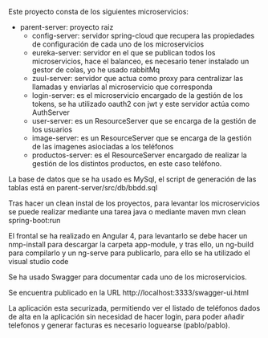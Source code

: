 Este proyecto consta de los siguientes microservicios:
* parent-server: proyecto raiz
    * config-server: servidor spring-cloud que recupera las propiedades de configuración de cada uno de los microservicios
    * eureka-server: servidor en el que se publican todos los microservicios, hace el balanceo, es necesario tener instalado un 
    gestor de colas, yo he usado rabbitMq
    * zuul-server: servidor que actua como proxy para centralizar las llamadas y enviarlas al microservicio que corresponda
    * login-server: es el microservicio encargado de la gestión de los tokens, se ha utilizado oauth2 con jwt y este servidor actúa 
    como AuthServer
    * user-server: es un ResourceServer que se encarga de la gestión de los usuarios
    * image-server: es un ResourceServer que se encarga de la gestión de las imagenes asiociadas a los teléfonos
    * productos-server: es el ResourceServer encargado de realizar la gestión de los distintos productos, en este caso teléfono.
    
La base de datos que se ha usado es MySql, el script de generación de las tablas está en parent-server/src/db/bbdd.sql

Tras hacer un clean instal de los proyectos, para levantar los microservicios se puede realizar mediante una tarea java o mediante maven
mvn clean spring-boot:run

El frontal se ha realizado en Angular 4, para levantarlo se debe hacer un nmp-install para descargar la carpeta app-module, y tras ello, un
ng-build para compilarlo y un ng-serve para publicarlo, para ello se ha utilizado el visual studio code

Se ha usado Swagger para documentar cada uno de los microservicios.

Se encuentra publicado en la URL
http://localhost:3333/swagger-ui.html

La aplicación esta securizada, permitiendo ver el listado de teléfonos dados de alta en la aplicación sin necesidad de hacer login,
para poder añadir telefonos y generar facturas es necesario loguearse (pablo/pablo).

